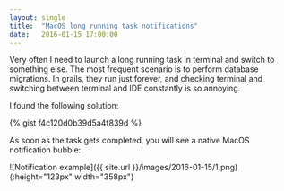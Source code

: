 ```yaml
---
layout: single
title:  "MacOS long running task notifications"
date:   2016-01-15 17:00:00
---
```


Very often I need to launch a long running task in terminal and switch to something else. The most frequent scenario is to perform database migrations. In grails, they run just forever, and checking terminal and switching between terminal and IDE constantly is so annoying.

I found the following solution:

{% gist f4c120d0b39d5a4f839d %}

As soon as the task gets completed, you will see a native MacOS notification bubble:

![Notification example]({{ site.url }}/images/2016-01-15/1.png){:height="123px" width="358px"}
